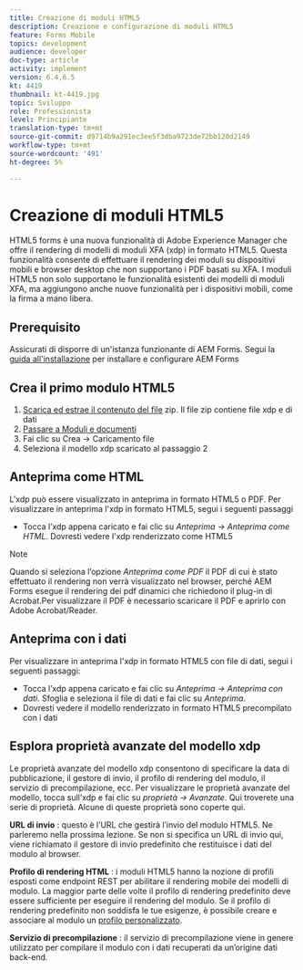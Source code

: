 ```yaml
---
title: Creazione di moduli HTML5
description: Creazione e configurazione di moduli HTML5
feature: Forms Mobile
topics: development
audience: developer
doc-type: article
activity: implement
version: 6.4,6.5
kt: 4419
thumbnail: kt-4419.jpg
topic: Sviluppo
role: Professionista
level: Principiante
translation-type: tm+mt
source-git-commit: d9714b9a291ec3ee5f3dba9723de72bb120d2149
workflow-type: tm+mt
source-wordcount: '491'
ht-degree: 5%

---
```



# Creazione di moduli HTML5

HTML5 forms è una nuova funzionalità di Adobe Experience Manager che offre il rendering di modelli di moduli XFA (xdp) in formato HTML5. Questa funzionalità consente di effettuare il rendering dei moduli su dispositivi mobili e browser desktop che non supportano i PDF basati su XFA. I moduli HTML5 non solo supportano le funzionalità esistenti dei modelli di moduli XFA, ma aggiungono anche nuove funzionalità per i dispositivi mobili, come la firma a mano libera.

## Prerequisito

Assicurati di disporre di un&#39;istanza funzionante di AEM Forms. Segui la [guida all&#39;installazione](https://docs.adobe.com/content/help/en/experience-manager-65/forms/install-aem-forms/osgi-installation/installing-configuring-aem-forms-osgi.html) per installare e configurare AEM Forms

## Crea il primo modulo HTML5

1. [Scarica ed estrae il contenuto del file](assets/assets.zip) zip. Il file zip contiene file xdp e di dati
2. [Passare a Moduli e documenti](http://localhost:4502/aem/forms.html/content/dam/formsanddocuments)
3. Fai clic su Crea -> Caricamento file
4. Seleziona il modello xdp scaricato al passaggio 2

## Anteprima come HTML

L&#39;xdp può essere visualizzato in anteprima in formato HTML5 o PDF. Per visualizzare in anteprima l&#39;xdp in formato HTML5, segui i seguenti passaggi

* Tocca l’xdp appena caricato e fai clic su _Anteprima -> Anteprima come HTML_. Dovresti vedere l&#39;xdp renderizzato come HTML5

>[!NOTE]
>Quando si seleziona l’opzione _Anteprima come PDF_ il PDF di cui è stato effettuato il rendering non verrà visualizzato nel browser, perché AEM Forms esegue il rendering dei pdf dinamici che richiedono il plug-in di Acrobat.Per visualizzare il PDF è necessario scaricare il PDF e aprirlo con Adobe Acrobat/Reader.


## Anteprima con i dati

Per visualizzare in anteprima l&#39;xdp in formato HTML5 con file di dati, segui i seguenti passaggi:

* Tocca l’xdp appena caricato e fai clic su _Anteprima -> Anteprima con dati_. Sfoglia e seleziona il file di dati e fai clic su _Anteprima_.
* Dovresti vedere il modello renderizzato in formato HTML5 precompilato con i dati

## Esplora proprietà avanzate del modello xdp

Le proprietà avanzate del modello xdp consentono di specificare la data di pubblicazione, il gestore di invio, il profilo di rendering del modulo, il servizio di precompilazione, ecc. Per visualizzare le proprietà avanzate del modello, tocca sull’xdp e fai clic su _proprietà -> Avanzate_. Qui troverete una serie di proprietà. Alcune di queste proprietà sono coperte qui.

**URL di invio** : questo è l’URL che gestirà l’invio del modulo HTML5. Ne parleremo nella prossima lezione. Se non si specifica un URL di invio qui, viene richiamato il gestore di invio predefinito che restituisce i dati del modulo al browser.

**Profilo di rendering HTML** : i moduli HTML5 hanno la nozione di profili esposti come endpoint REST per abilitare il rendering mobile dei modelli di modulo. La maggior parte delle volte il profilo di rendering predefinito deve essere sufficiente per eseguire il rendering del modulo. Se il profilo di rendering predefinito non soddisfa le tue esigenze, è possibile creare e associare al modulo un [profilo personalizzato](https://docs.adobe.com/content/help/en/experience-manager-64/forms/html5-forms/custom-profile.html).

**Servizio di precompilazione** : il servizio di precompilazione viene in genere utilizzato per compilare il modulo con i dati recuperati da un’origine dati back-end.

